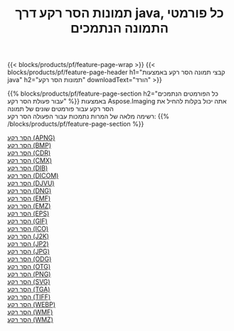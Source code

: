 ﻿---
title: תמונות הסר רקע דרך java, כל פורמטי התמונה הנתמכים 
weight: 3920
url: /he/java/remove-background 
lang: he
langdirlevel: 2
locales: zh-hans,ja,it,ru,de,es,fr,nl,id,lt,pl,pt,vi,tr,ko,zh-hant,ar,hi,th,sv,cs,uk,he
description: באמצעות Aspose.Imaging תוכל בקלות הסר רקע תמונות באמצעות java
---

{{< blocks/products/pf/feature-page-wrap >}}
{{< blocks/products/pf/feature-page-header h1="קבצי תמונה הסר רקע באמצעות java" h2="תמונות הסר רקע" downloadText="הורד" >}}


{{% blocks/products/pf/feature-page-section  h2="כל הפורמטים הנתמכים עבור פעולת הסר רקע" %}}
באמצעות Aspose.Imaging אתה יכול בקלות להחיל את הסר רקע עבור פורמטים שונים של תמונה
<br/>
רשימה מלאה של המרות נתמכות עבור הפעולה הסר רקע:
{{% /blocks/products/pf/feature-page-section %}}
<div class="container-fluid productfamilypage bg-gray">
    <div class="convertypes bg-gray agp-content section">
        <div class="container">
		<div class="row other-converters">
		    <div class='col-md-2 other-converter remove-lp remove-rp'><a href="/imaging/he/java/remove-background/apng" >הסר רקע (APNG)</a></div><div class='col-md-2 other-converter remove-lp remove-rp'><a href="/imaging/he/java/remove-background/bmp" >הסר רקע (BMP)</a></div><div class='col-md-2 other-converter remove-lp remove-rp'><a href="/imaging/he/java/remove-background/cdr" >הסר רקע (CDR)</a></div><div class='col-md-2 other-converter remove-lp remove-rp'><a href="/imaging/he/java/remove-background/cmx" >הסר רקע (CMX)</a></div><div class='col-md-2 other-converter remove-lp remove-rp'><a href="/imaging/he/java/remove-background/dib" >הסר רקע (DIB)</a></div><div class='col-md-2 other-converter remove-lp remove-rp'><a href="/imaging/he/java/remove-background/dicom" >הסר רקע (DICOM)</a></div><div class='col-md-2 other-converter remove-lp remove-rp'><a href="/imaging/he/java/remove-background/djvu" >הסר רקע (DJVU)</a></div><div class='col-md-2 other-converter remove-lp remove-rp'><a href="/imaging/he/java/remove-background/dng" >הסר רקע (DNG)</a></div><div class='col-md-2 other-converter remove-lp remove-rp'><a href="/imaging/he/java/remove-background/emf" >הסר רקע (EMF)</a></div><div class='col-md-2 other-converter remove-lp remove-rp'><a href="/imaging/he/java/remove-background/emz" >הסר רקע (EMZ)</a></div><div class='col-md-2 other-converter remove-lp remove-rp'><a href="/imaging/he/java/remove-background/eps" >הסר רקע (EPS)</a></div><div class='col-md-2 other-converter remove-lp remove-rp'><a href="/imaging/he/java/remove-background/gif" >הסר רקע (GIF)</a></div><div class='col-md-2 other-converter remove-lp remove-rp'><a href="/imaging/he/java/remove-background/ico" >הסר רקע (ICO)</a></div><div class='col-md-2 other-converter remove-lp remove-rp'><a href="/imaging/he/java/remove-background/j2k" >הסר רקע (J2K)</a></div><div class='col-md-2 other-converter remove-lp remove-rp'><a href="/imaging/he/java/remove-background/jp2" >הסר רקע (JP2)</a></div><div class='col-md-2 other-converter remove-lp remove-rp'><a href="/imaging/he/java/remove-background/jpg" >הסר רקע (JPG)</a></div><div class='col-md-2 other-converter remove-lp remove-rp'><a href="/imaging/he/java/remove-background/odg" >הסר רקע (ODG)</a></div><div class='col-md-2 other-converter remove-lp remove-rp'><a href="/imaging/he/java/remove-background/otg" >הסר רקע (OTG)</a></div><div class='col-md-2 other-converter remove-lp remove-rp'><a href="/imaging/he/java/remove-background/png" >הסר רקע (PNG)</a></div><div class='col-md-2 other-converter remove-lp remove-rp'><a href="/imaging/he/java/remove-background/svg" >הסר רקע (SVG)</a></div><div class='col-md-2 other-converter remove-lp remove-rp'><a href="/imaging/he/java/remove-background/tga" >הסר רקע (TGA)</a></div><div class='col-md-2 other-converter remove-lp remove-rp'><a href="/imaging/he/java/remove-background/tiff" >הסר רקע (TIFF)</a></div><div class='col-md-2 other-converter remove-lp remove-rp'><a href="/imaging/he/java/remove-background/webp" >הסר רקע (WEBP)</a></div><div class='col-md-2 other-converter remove-lp remove-rp'><a href="/imaging/he/java/remove-background/wmf" >הסר רקע (WMF)</a></div><div class='col-md-2 other-converter remove-lp remove-rp'><a href="/imaging/he/java/remove-background/wmz" >הסר רקע (WMZ)</a></div>
                </div>
        </div>
    </div>
</div>
<br/>
